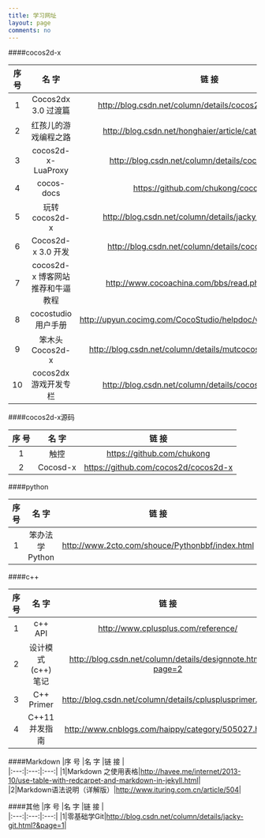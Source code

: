 ```yaml
---
title: 学习网址
layout: page
comments: no
---
```

####cocos2d-x

|序 号  |名 字   |链 接  |  
|:---:|:---:|:---:|
|1|Cocos2dx 3.0 过渡篇|<http://blog.csdn.net/column/details/cocos2dx-star530.html>|
|2|红孩儿的游戏编程之路|<http://blog.csdn.net/honghaier/article/category/1217322>|
|3|cocos2d-x-LuaProxy|<http://blog.csdn.net/column/details/cocosbuilder.html>|
|4|cocos-docs|<https://github.com/chukong/cocos-docs>|
|5|玩转cocos2d-x|<http://blog.csdn.net/column/details/jacky-cocos2dx.html>|
|6|Cocos2d-x 3.0 开发|<http://blog.csdn.net/column/details/cocos2d-x-3.html>|
|7|cocos2d-x 博客网站推荐和牛逼教程|<http://www.cocoachina.com/bbs/read.php?tid=194754>|
|8|cocostudio用户手册|<http://upyun.cocimg.com/CocoStudio/helpdoc/v1.0.0.0/zh/index.html>|
|9|笨木头Cocos2d-x|<http://blog.csdn.net/column/details/mutcocos2d-x.html?page=3>|
|10|cocos2dx游戏开发专栏|<http://blog.csdn.net/column/details/cocos2dx-itcast.html>|

####cocos2d-x源码

|序 号  |名 字   |链 接  |  
|:---:|:---:|:---:|
|1|触控|<https://github.com/chukong>|
|2|Cocosd-x|<https://github.com/cocos2d/cocos2d-x>|

####python

|序 号  |名 字   |链 接  |  
|:---:|:---:|:---:|
|1|笨办法学 Python|<http://www.2cto.com/shouce/Pythonbbf/index.html>|



####c++

|序 号  |名 字   |链 接  |  
|:---:|:---:|:---:|
|1|c++ API|<http://www.cplusplus.com/reference/>|
|2|设计模式(c++)笔记|<http://blog.csdn.net/column/details/designnote.html?page=2>|
|3|C++ Primer|<http://blog.csdn.net/column/details/cplusplusprimer.html>|
|4|C++11 并发指南|<http://www.cnblogs.com/haippy/category/505027.html>|

####Markdown
|序 号  |名 字   |链 接  |  
|:---:|:---:|:---:|
|1|Markdown 之使用表格|<http://havee.me/internet/2013-10/use-table-with-redcarpet-and-markdown-in-jekyll.html>|  
|2|Markdown语法说明（详解版）|<http://www.ituring.com.cn/article/504>|

####其他
|序 号  |名 字   |链 接  |  
|:---:|:---:|:---:|
|1|零基础学Git|<http://blog.csdn.net/column/details/jacky-git.html?&page=1>|  
